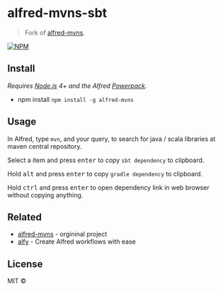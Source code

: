 # alfred-mvns-sbt
> Fork of  [alfred-mvns](https://github.com/xfslove/alfred-mvns).

[![NPM](https://nodei.co/npm/alfred-mvns.png)](https://nodei.co/npm/alfred-mvns/)

## Install

*Requires [Node.js](https://nodejs.org) 4+ and the Alfred [Powerpack](https://www.alfredapp.com/powerpack/).*

- npm install `npm install -g alfred-mvns`

## Usage

In Alfred, type `mvn`, and your query, to search for java / scala libraries at maven central repository.

Select a item and press <kbd>enter</kbd> to copy `sbt dependency` to clipboard.<br>

Hold <kbd>alt</kbd> and press <kbd>enter</kbd> to copy `gradle dependency` to clipboard.<br>

Hold <kbd>ctrl</kbd> and press <kbd>enter</kbd> to open dependency link in web browser without copying anything.<br>

## Related

- [alfred-mvns](https://github.com/xfslove/alfred-mvns) - orgininal project
- [alfy](https://github.com/sindresorhus/alfy) - Create Alfred workflows with ease


## License

MIT © 
